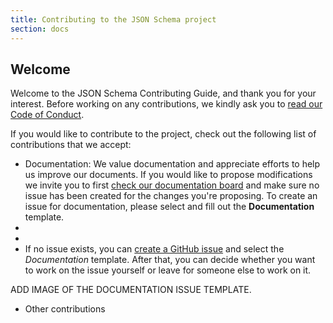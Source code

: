 ```yaml
---
title: Contributing to the JSON Schema project
section: docs
---
```


## Welcome

Welcome to the JSON Schema Contributing Guide, and thank you for your interest. Before working on any contributions, we kindly ask you to [read our Code of Conduct](../community-and-contributing/code-of-conduct). 

If you would like to contribute to the project, check out the following list of contributions that we accept:

- Documentation: We value documentation and appreciate efforts to help us improve our documents. If you would like to propose modifications we invite you to first [check our documentation board](https://github.com/orgs/json-schema-org/projects/16) and make sure no issue has been created for the changes you're proposing. To create an issue for documentation, please select and fill out the **Documentation** template. 
- 
- 
- If no issue exists, you can [create a GitHub issue](https://docs.github.com/en/issues/tracking-your-work-with-issues/creating-an-issue#creating-an-issue-from-a-repository) and select the *Documentation* template. After that, you can decide whether you want to work on the issue yourself or leave for someone else to work on it. 
  
ADD IMAGE OF THE DOCUMENTATION ISSUE TEMPLATE. 

- Other contributions 